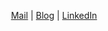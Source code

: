<p align="center">
  <a href="mailto:22kimhynu5u.dev@gmail.com">Mail</a> | <a href="https://blog.kimhyun5u.com">Blog</a> | <a href="https://www.linkedin.com/in/hyunsu-kim-002bb71b5/">LinkedIn</a>
</p>
